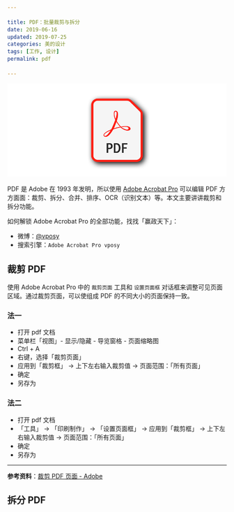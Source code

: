 ```yaml
---

title: PDF：批量裁剪与拆分
date: 2019-06-16   
updated: 2019-07-25  
categories: 美的设计    
tags: [工作, 设计] 
permalink: pdf  

---
```


![pdf](pdf/pdf.png)



PDF 是 Adobe 在 1993 年发明，所以使用 [Adobe Acrobat Pro](https://acrobat.adobe.com/cn/zh-Hans/acrobat/acrobat-pro.html) 可以编辑 PDF 方方面面：裁剪、拆分、合并、排序、OCR（识别文本）等。本文主要讲讲裁剪和拆分功能。



如何解锁 Adobe Acrobat Pro 的全部功能，找找「赢政天下」：

- 微博：[@vposy](https://www.weibo.com/p/1005051112829033)
- 搜索引擎：`Adobe Acrobat Pro vposy`



## 裁剪 PDF

使用 Adobe Acrobat Pro 中的 `裁剪页面` 工具和 `设置页面框` 对话框来调整可见页面区域。通过裁剪页面，可以使组成 PDF 的不同大小的页面保持一致。


<!-- more -->


### 法一

- 打开 pdf 文档
- 菜单栏「视图」- 显示/隐藏 - 导览窗格 - 页面缩略图
- Ctrl + A
- 右键，选择「裁剪页面」
- 应用到「裁剪框」 -> 上下左右输入裁剪值 -> 页面范围：「所有页面」
- 确定
- 另存为


### 法二

- 打开 pdf 文档
- 「工具」 -> 「印刷制作」 -> 「设置页面框」 -> 应用到「裁剪框」 -> 上下左右输入裁剪值 -> 页面范围：「所有页面」
- 确定
- 另存为

---



**参考资料**：[裁剪 PDF 页面 - Adobe](https://helpx.adobe.com/cn/acrobat/using/crop-pdf-pages.html)





## 拆分 PDF



